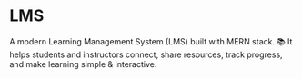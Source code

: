 # LMS
A modern Learning Management System (LMS) built with MERN stack. 📚 It helps students and instructors connect, share resources, track progress, and make learning simple &amp; interactive.
